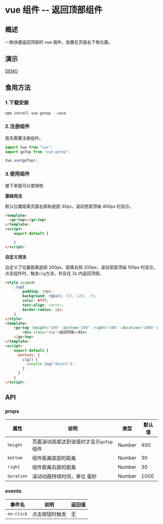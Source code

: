 # vue 组件 -- 返回顶部组件

## 概述

一款快捷返回顶部的 vue 插件，放置在页面右下角位置。

## 演示

[DEMO](https://mrcxt.github.io/goTop/dist/index.html)

## 食用方法

### 1.下载安装

```js
npm install vue-gotop --save
```

### 2.注册组件

首先需要注册组件。

```js
import Vue from "vue";
import goTop from "vue-gotop";

Vue.use(goTop);
```

### 3.使用组件

接下来就可以使用啦

**基础用法**

默认位置距离页面右部和底部 30px，滚动至距顶端 400px 时显示。

```html
<template>
  <go-top></go-top>
</template>
<script>
    export default {

    }
</script>
```

**自定义用法**

自定义了位置距离底部 200px，距离右侧 200px，滚动至距顶端 100px 时显示。点击组件时，触发`clg`方法，并且在 2s 内返回顶部。

```html
<style scoped>
    .top{
        padding: 10px;
        background: rgba(0, 153, 229, .7);
        color: #fff;
        text-align: center;
        border-radius: 2px;
    }
</style>
<template>
    <go-top :height="100" :bottom="200" :right="200" :duration="2000" @on-click="clg">
        <div class="top">返回顶端</div>
    </go-top>
</template>
<script>
    export default {
      methods: {
        clg() {
          console.log("object");
        }
      }
    }
</script>
```

## API

### props

| 属性       | 说明                                    | 类型   | 默认值 |
| ---------- | --------------------------------------- | ------ | ------ |
| `height`   | 页面滚动高度达到该值时才显示`goTop`组件 | Number | 400    |
| `bottom`   | 组件距离底部的距离                      | Number | 30     |
| `right`    | 组件距离右部的距离                      | Number | 30     |
| `duration` | 滚动动画持续时间，单位 毫秒             | Number | 1000   |

### events

| 事件名     | 说明           | 返回值 |
| ---------- | -------------- | ------ |
| `on-click` | 点击按钮时触发 | 无     |
